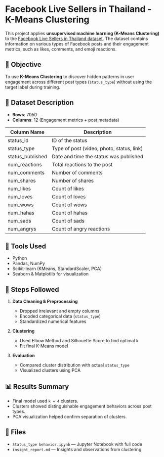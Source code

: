# Facebook Live Sellers in Thailand - K-Means Clustering

This project applies **unsupervised machine learning (K-Means Clustering)** to the [Facebook Live Sellers in Thailand dataset](https://archive.ics.uci.edu/ml/datasets/Facebook+Live+Sellers+in+Thailand). The dataset contains information on various types of Facebook posts and their engagement metrics, such as likes, comments, and emoji reactions.

## 📌 Objective

To use **K-Means Clustering** to discover hidden patterns in user engagement across different post types (`status_type`) without using the target label during training.

## 📁 Dataset Description

- **Rows**: 7050
- **Columns**: 12 (Engagement metrics + post metadata)

| Column Name       | Description                                      |
|-------------------|--------------------------------------------------|
| status_id         | ID of the status                                 |
| status_type       | Type of post (video, photo, status, link)       |
| status_published  | Date and time the status was published           |
| num_reactions     | Total reactions to the post                      |
| num_comments      | Number of comments                               |
| num_shares        | Number of shares                                 |
| num_likes         | Count of likes                                   |
| num_loves         | Count of loves                                   |
| num_wows          | Count of wows                                    |
| num_hahas         | Count of hahas                                   |
| num_sads          | Count of sads                                    |
| num_angrys        | Count of angry reactions                         |

## 🔧 Tools Used

- Python
- Pandas, NumPy
- Scikit-learn (KMeans, StandardScaler, PCA)
- Seaborn & Matplotlib for visualization

## 🧪 Steps Followed

1. **Data Cleaning & Preprocessing**
   - Dropped irrelevant and empty columns
   - Encoded categorical data (`status_type`)
   - Standardized numerical features

2. **Clustering**
   - Used Elbow Method and Silhouette Score to find optimal `k`
   - Fit final K-Means model

3. **Evaluation**
   - Compared cluster distribution with actual `status_type`
   - Visualized clusters using PCA

## 📊 Results Summary

- Final model used `k = 4` clusters.
- Clusters showed distinguishable engagement behaviors across post types.
- PCA visualization helped confirm separation of clusters.

## 📎 Files

- `Status_type behavior.ipynb` — Jupyter Notebook with full code
- `insight_report.md` — Insights and observations from clustering

